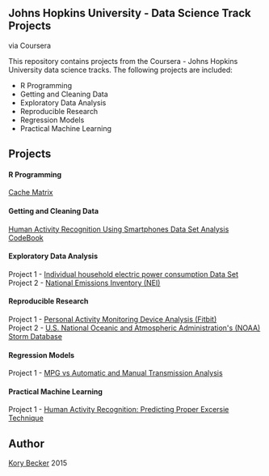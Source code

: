 ## Johns Hopkins University - Data Science Track Projects
via Coursera

This repository contains projects from the Coursera - Johns Hopkins University data science tracks. The following projects are included:

- R Programming
- Getting and Cleaning Data
- Exploratory Data Analysis
- Reproducible Research
- Regression Models
- Practical Machine Learning

## Projects

#### R Programming
[Cache Matrix](https://github.com/primaryobjects/cachematrix)

#### Getting and Cleaning Data

[Human Activity Recognition Using Smartphones Data Set Analysis](https://github.com/primaryobjects/datasciencecoursera/tree/master/getdata-005)  
[CodeBook](https://github.com/primaryobjects/datasciencecoursera/blob/master/getdata-005/CodeBook.md)

#### Exploratory Data Analysis

Project 1 - [Individual household electric power consumption Data Set](https://github.com/primaryobjects/datasciencecoursera/tree/master/exdata-005/project1)  
Project 2 - [National Emissions Inventory (NEI)](https://github.com/primaryobjects/datasciencecoursera/tree/master/exdata-005/project2)

#### Reproducible Research

Project 1 - [Personal Activity Monitoring Device Analysis (Fitbit)](https://github.com/primaryobjects/datasciencecoursera/tree/master/repdata-015/project1)  
Project 2 - [U.S. National Oceanic and Atmospheric Administration's (NOAA) Storm Database](https://github.com/primaryobjects/datasciencecoursera/tree/master/repdata-015/project2)

#### Regression Models

Project 1 - [MPG vs Automatic and Manual Transmission Analysis](https://github.com/primaryobjects/datasciencecoursera/tree/master/regmods-030)

#### Practical Machine Learning

Project 1 - [Human Activity Recognition: Predicting Proper Excersie Technique](https://github.com/primaryobjects/datasciencecoursera/tree/master/predmachlearn-031)

## Author

[Kory Becker](http://www.primaryobjects.com/kory-becker) 2015
